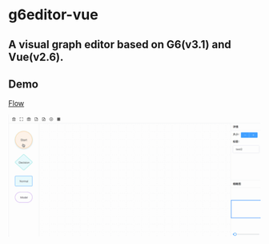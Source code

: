 # g6editor-vue

A visual graph editor based on G6(v3.1) and Vue(v2.6).
----

## Demo

[Flow](https://fanlinqiang.github.io/g6editor-vue/#/ "title")

![流程图](./static/flow-guide.gif '流程图')